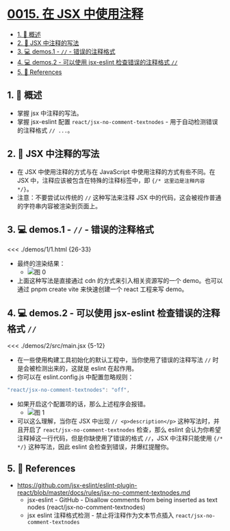 # [0015. 在 JSX 中使用注释](https://github.com/Tdahuyou/TNotes.react/tree/main/notes/0015.%20%E5%9C%A8%20JSX%20%E4%B8%AD%E4%BD%BF%E7%94%A8%E6%B3%A8%E9%87%8A)

<!-- region:toc -->

- [1. 📝 概述](#1--概述)
- [2. 📒 JSX 中注释的写法](#2--jsx-中注释的写法)
- [3. 💻 demos.1 - `//` - 错误的注释格式](#3--demos1------错误的注释格式)
- [4. 💻 demos.2 - 可以使用 jsx-eslint 检查错误的注释格式 `//`](#4--demos2---可以使用-jsx-eslint-检查错误的注释格式-)
- [5. 🔗 References](#5--references)

<!-- endregion:toc -->

## 1. 📝 概述

- 掌握 jsx 中注释的写法。
- 掌握 jsx-eslint 配置 `react/jsx-no-comment-textnodes` - 用于自动检测错误的注释格式 `// ...`。

## 2. 📒 JSX 中注释的写法

- 在 JSX 中使用注释的方式与在 JavaScript 中使用注释的方式有些不同。在 JSX 中，注释应该被包含在特殊的注释标签中，即 `{/* 这里边是注释内容 */}`。
- 注意：不要尝试以传统的 `//` 这种写法来注释 JSX 中的代码，这会被视作普通的字符串内容被渲染到页面上。

## 3. 💻 demos.1 - `//` - 错误的注释格式

<<< ./demos/1/1.html {26-33}

- 最终的渲染结果：
  - ![图 0](https://cdn.jsdelivr.net/gh/Tdahuyou/imgs@main/2025-06-24-14-21-22.png)
- 上面这种写法是直接通过 cdn 的方式来引入相关资源写的一个 demo。也可以通过 pnpm create vite 来快速创建一个 react 工程来写 demo。

## 4. 💻 demos.2 - 可以使用 jsx-eslint 检查错误的注释格式 `//`

<<< ./demos/2/src/main.jsx {5-12}

- 在一些使用构建工具初始化的默认工程中，当你使用了错误的注释写法 `//` 时是会被检测出来的，这就是 eslint 在起作用。
- 你可以在 eslint.config.js 中配置忽略规则：

```js
"react/jsx-no-comment-textnodes": "off",
```

- 如果开启这个配置项的话，那么上述程序会报错。
  - ![图 1](https://cdn.jsdelivr.net/gh/Tdahuyou/imgs@main/2025-06-24-14-21-34.png)
- 可以这么理解，当你在 JSX 中出现 `// <p>description</p>` 这种写法时，并且开启了 `react/jsx-no-comment-textnodes` 检查，那么 eslint 会认为你希望注释掉这一行代码，但是你缺使用了错误的格式 `//`，JSX 中注释只能使用 `{/* */}` 这种写法，因此 eslint 会检查到错误，并爆红提醒你。

## 5. 🔗 References

- https://github.com/jsx-eslint/eslint-plugin-react/blob/master/docs/rules/jsx-no-comment-textnodes.md
  - jsx-eslint - GitHub - Disallow comments from being inserted as text nodes (react/jsx-no-comment-textnodes)
  - jsx eslint 注释格式检测 - 禁止将注释作为文本节点插入 `react/jsx-no-comment-textnodes`
